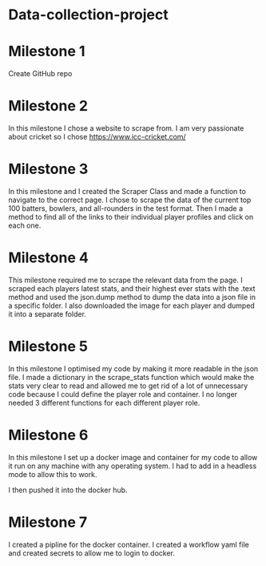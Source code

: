 # Data-collection-project

# Milestone 1

Create GitHub repo


# Milestone 2

In this milestone I chose a website to scrape from. I am very passionate about cricket so I chose https://www.icc-cricket.com/


# Milestone 3

In this milestone and I created the Scraper Class and made a function to navigate to the correct page. I chose to scrape the data of the current top 100 batters, bowlers, and all-rounders in the test format. Then I made a method to find all of the links to their individual player profiles and click on each one.

# Milestone 4

This milestone required me to scrape the relevant data from the page. I scraped each players latest stats, and their highest ever stats with the .text method and used the json.dump method to dump the data into a json file in a specific folder. I also downloaded the image for each player and dumped it into a separate folder.

# Milestone 5 

In this milestone I optimised my code by making it more readable in the json file. I made a dictionary in the scrape_stats function which would make the stats very clear to read and allowed me to get rid of a lot of unnecessary code because I could define the player role and container. I no longer needed 3 different functions for each different player role.

# Milestone 6
In this milestone I set up a docker image and container for my code to allow it run on any machine with any operating system. I had to add in a headless mode to allow this to work.

I then pushed it into the docker hub.


# Milestone 7
I created a pipline for the docker container. I created a workflow yaml file and created secrets to allow me to login to docker.
